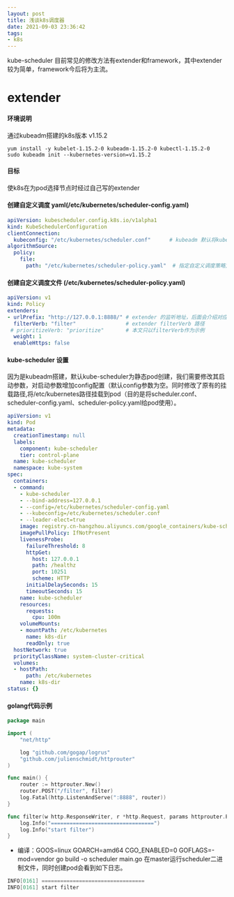 ```yaml
---
layout: post
title: 浅谈k8s调度器
date: 2021-09-03 23:36:42
tags: 
- k8s
---
```

kube-scheduler 目前常见的修改方法有extender和framework，其中extender较为简单，framework今后将为主流。
<!-- more -->
# extender

#### 环境说明
通过kubeadm搭建的k8s版本 v1.15.2
```
yum install -y kubelet-1.15.2-0 kubeadm-1.15.2-0 kubectl-1.15.2-0
sudo kubeadm init --kubernetes-version=v1.15.2
```
#### 目标
使k8s在为pod选择节点时经过自己写的extender

#### 创建自定义调度 yaml(/etc/kubernetes/scheduler-config.yaml)
```yml
apiVersion: kubescheduler.config.k8s.io/v1alpha1
kind: KubeSchedulerConfiguration
clientConnection:
  kubeconfig: "/etc/kubernetes/scheduler.conf"      # kubeadm 默认将kube-scheduler对config文件放在该路径，不用更改
algorithmSource:
  policy:
    file:
      path: "/etc/kubernetes/scheduler-policy.yaml"  # 指定自定义调度策略文件
```
#### 创建自定义调度文件 (/etc/kubernetes/scheduler-policy.yaml)
```yaml
apiVersion: v1
kind: Policy
extenders:
- urlPrefix: "http://127.0.0.1:8888/" # extender 的监听地址，后面会介绍对应go代码
  filterVerb: "filter"                # extender filterVerb 路径
 # prioritizeVerb: "prioritize"       # 本文只以filterVerb作为示例
  weight: 1
  enableHttps: false
```
#### kube-scheduler 设置
因为是kubeadm搭建，默认kube-scheduler为静态pod创建，我们需要修改其启动参数，对启动参数增加config配置（默认config参数为空。同时修改了原有的挂载路径,将/etc/kubernetes路径挂载到pod（目的是将scheduler.conf、scheduler-config.yaml、scheduler-policy.yaml给pod使用）。
```yaml
apiVersion: v1
kind: Pod
metadata:
  creationTimestamp: null
  labels:
    component: kube-scheduler
    tier: control-plane
  name: kube-scheduler
  namespace: kube-system
spec:
  containers:
  - command:
    - kube-scheduler
    - --bind-address=127.0.0.1
    - --config=/etc/kubernetes/scheduler-config.yaml
    - --kubeconfig=/etc/kubernetes/scheduler.conf
    - --leader-elect=true
    image: registry.cn-hangzhou.aliyuncs.com/google_containers/kube-scheduler:v1.15.2
    imagePullPolicy: IfNotPresent
    livenessProbe:
      failureThreshold: 8
      httpGet:
        host: 127.0.0.1
        path: /healthz
        port: 10251
        scheme: HTTP
      initialDelaySeconds: 15
      timeoutSeconds: 15
    name: kube-scheduler
    resources:
      requests:
        cpu: 100m
    volumeMounts:
    - mountPath: /etc/kubernetes
      name: k8s-dir
      readOnly: true
  hostNetwork: true
  priorityClassName: system-cluster-critical
  volumes:
  - hostPath:
      path: /etc/kubernetes
    name: k8s-dir
status: {}
```
#### golang代码示例
```go
package main

import (
	"net/http"

	log "github.com/gogap/logrus"
	"github.com/julienschmidt/httprouter"
)

func main() {
	router := httprouter.New()
	router.POST("/filter", filter)
	log.Fatal(http.ListenAndServe(":8888", router))
}

func filter(w http.ResponseWriter, r *http.Request, params httprouter.Params) {
	log.Info("=================================")
	log.Info("start filter")
}
```

* 编译：GOOS=linux GOARCH=amd64 CGO_ENABLED=0 GOFLAGS=-mod=vendor go build -o scheduler main.go
在master运行scheduler二进制文件，同时创建pod会看到如下日志。
```go
INFO[0161] =================================
INFO[0161] start filter
```